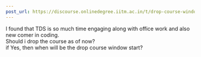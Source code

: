 ```yaml
---
post_url: https://discourse.onlinedegree.iitm.ac.in/t/drop-course-window-for-tds/164737/1
---
```

I found that TDS is so much time engaging along with office work and also new comer in coding.  
Should i drop the course as of now?  
if Yes, then when will be the drop course window start?